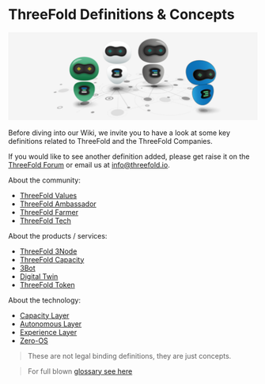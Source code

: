 # ThreeFold Definitions & Concepts

![](img/definitionsv2.png)

Before diving into our Wiki, we invite you to have a look at some key definitions related to ThreeFold and the ThreeFold Companies.

If you would like to see another definition added, please get raise it on the [ThreeFold Forum](https://forum.threefold.io/) or email us at info@threefold.io.

About the community:

- [ThreeFold Values](threefold_values)
- [ThreeFold Ambassador](threefold_ambassador)
- [ThreeFold Farmer](threefold_farmer)
- [ThreeFold Tech](threefold_tech)

About the products / services:

- [ThreeFold 3Node](3node)
- [ThreeFold Capacity](ic_internet_capacity)
- [3Bot](3bot_def)
- [Digital Twin](digitaltwin)
- [ThreeFold Token](threefold_token)

About the technology:

- [Capacity Layer](capacity_layer)
- [Autonomous Layer](autonomous_layer)
- [Experience Layer](experience_layer)
- [Zero-OS](zos)

> These are not legal binding definitions, they are just concepts.

> For full blown [glossary see here](defs)